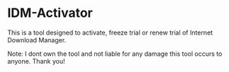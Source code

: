 # IDM-Activator
 
This is a tool  designed to activate, freeze trial or renew trial of Internet Download Manager.

Note: I dont own the tool and not liable for any damage this tool occurs to anyone. Thank you!
